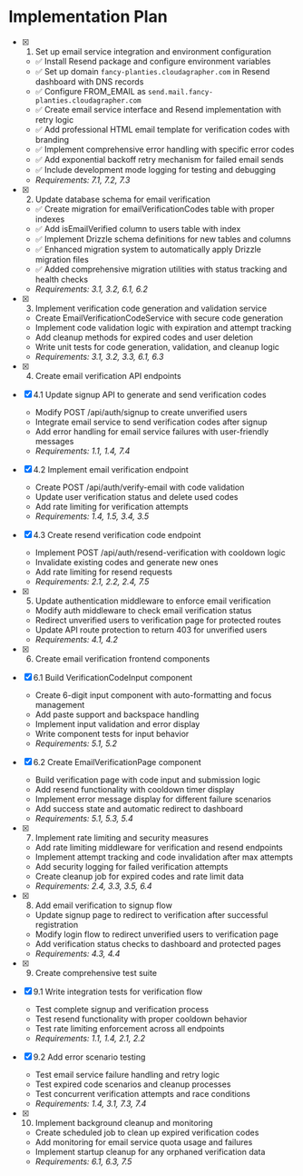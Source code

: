 # Implementation Plan

- [x] 1. Set up email service integration and environment configuration
  - ✅ Install Resend package and configure environment variables
  - ✅ Set up domain `fancy-planties.cloudagrapher.com` in Resend dashboard with DNS records
  - ✅ Configure FROM_EMAIL as `send.mail.fancy-planties.cloudagrapher.com`
  - ✅ Create email service interface and Resend implementation with retry logic
  - ✅ Add professional HTML email template for verification codes with branding
  - ✅ Implement comprehensive error handling with specific error codes
  - ✅ Add exponential backoff retry mechanism for failed email sends
  - ✅ Include development mode logging for testing and debugging
  - _Requirements: 7.1, 7.2, 7.3_

- [x] 2. Update database schema for email verification
  - ✅ Create migration for emailVerificationCodes table with proper indexes
  - ✅ Add isEmailVerified column to users table with index
  - ✅ Implement Drizzle schema definitions for new tables and columns
  - ✅ Enhanced migration system to automatically apply Drizzle migration files
  - ✅ Added comprehensive migration utilities with status tracking and health checks
  - _Requirements: 3.1, 3.2, 6.1, 6.2_
- [x] 3. Implement verification code generation and validation service
  - Create EmailVerificationCodeService with secure code generation
  - Implement code validation logic with expiration and attempt tracking
  - Add cleanup methods for expired codes and user deletion
  - Write unit tests for code generation, validation, and cleanup logic
  - _Requirements: 3.1, 3.2, 3.3, 6.1, 6.3_

- [x] 4. Create email verification API endpoints
- [x] 4.1 Update signup API to generate and send verification codes
  - Modify POST /api/auth/signup to create unverified users
  - Integrate email service to send verification codes after signup
  - Add error handling for email service failures with user-friendly messages
  - _Requirements: 1.1, 1.4, 7.4_

- [x] 4.2 Implement email verification endpoint
  - Create POST /api/auth/verify-email with code validation
  - Update user verification status and delete used codes
  - Add rate limiting for verification attempts
  - _Requirements: 1.4, 1.5, 3.4, 3.5_

- [x] 4.3 Create resend verification code endpoint
  - Implement POST /api/auth/resend-verification with cooldown logic
  - Invalidate existing codes and generate new ones
  - Add rate limiting for resend requests
  - _Requirements: 2.1, 2.2, 2.4, 7.5_

- [x] 5. Update authentication middleware to enforce email verification
  - Modify auth middleware to check email verification status
  - Redirect unverified users to verification page for protected routes
  - Update API route protection to return 403 for unverified users
  - _Requirements: 4.1, 4.2_

- [x] 6. Create email verification frontend components
- [x] 6.1 Build VerificationCodeInput component
  - Create 6-digit input component with auto-formatting and focus management
  - Add paste support and backspace handling
  - Implement input validation and error display
  - Write component tests for input behavior
  - _Requirements: 5.1, 5.2_

- [x] 6.2 Create EmailVerificationPage component
  - Build verification page with code input and submission logic
  - Add resend functionality with cooldown timer display
  - Implement error message display for different failure scenarios
  - Add success state and automatic redirect to dashboard
  - _Requirements: 5.1, 5.3, 5.4_

- [x] 7. Implement rate limiting and security measures
  - Add rate limiting middleware for verification and resend endpoints
  - Implement attempt tracking and code invalidation after max attempts
  - Add security logging for failed verification attempts
  - Create cleanup job for expired codes and rate limit data
  - _Requirements: 2.4, 3.3, 3.5, 6.4_

- [x] 8. Add email verification to signup flow
  - Update signup page to redirect to verification after successful registration
  - Modify login flow to redirect unverified users to verification page
  - Add verification status checks to dashboard and protected pages
  - _Requirements: 4.3, 4.4_

- [x] 9. Create comprehensive test suite
- [x] 9.1 Write integration tests for verification flow
  - Test complete signup and verification process
  - Test resend functionality with proper cooldown behavior
  - Test rate limiting enforcement across all endpoints
  - _Requirements: 1.1, 1.4, 2.1, 2.2_

- [x] 9.2 Add error scenario testing
  - Test email service failure handling and retry logic
  - Test expired code scenarios and cleanup processes
  - Test concurrent verification attempts and race conditions
  - _Requirements: 1.4, 3.1, 7.3, 7.4_

- [x] 10. Implement background cleanup and monitoring
  - Create scheduled job to clean up expired verification codes
  - Add monitoring for email service quota usage and failures
  - Implement startup cleanup for any orphaned verification data
  - _Requirements: 6.1, 6.3, 7.5_
